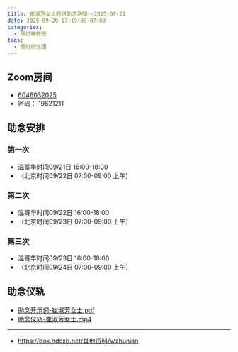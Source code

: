 ```yaml
---
title: 崔淑芳女士网络助念通知--2025-09-21
date: 2025-09-20 17:19:00-07:00
categories:
  - 慧灯禅修班
tags:
  - 慧灯助念团
---
```

## Zoom房间

- [6046032025](https://zoom.us/j/6046032025?pwd=rp7emFqN8mRFa40nc434qFm9iGbGWl.1)
- 密码： 19621211


## 助念安排
### 第一次
- 温哥华时间09/21日 16:00-18:00
- （北京时间09/22日 07:00-09:00 上午）
### 第二次
- 温哥华时间09/22日 16:00-18:00
- （北京时间09/23日 07:00-09:00 上午）
### 第三次
- 温哥华时间09/23日 16:00-18:00
- （北京时间09/24日 07:00-09:00 上午）

## 助念仪轨

- [助念开示词-崔淑芳女士.pdf](https://s3.ap-northeast-1.wasabisys.com/hdcx/hdv/tmp/助念开示词-崔淑芳女士.pdf)
- [助念仪轨-崔淑芳女士.mp4](https://box.hdcxb.net/其他资料/tmp/zhunian-崔淑芳女士.mp4)
---
- <https://box.hdcxb.net/其他资料/v/zhunian>
